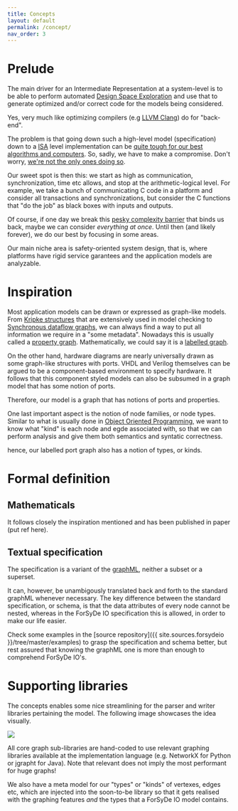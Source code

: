```yaml
---
title: Concepts
layout: default
permalink: /concept/
nav_order: 3
---
```


# Prelude

The main driver for an Intermediate Representation at a system-level is
to be able to perform automated [Design Space Exploration]({{site.projects.idesyde}})
and use that to generate optimized and/or correct code for the models
being considered.

Yes, very much like optimizing compilers (e.g [LLVM Clang](https://clang.llvm.org/)) do for "back-end".

The problem is that going down such a high-level model (specification) down to a [ISA](https://en.wikipedia.org/wiki/Instruction_set_architecture)
level implementation can be [quite tough for our best algorithms and computers](https://en.wikipedia.org/wiki/NP-hardness).
So, sadly, we have to make a compromise. Don't worry, [we're not the only ones doing so](https://mlir.llvm.org/).

Our sweet spot is then this: we start as high as communication, synchronization, time etc allows, and stop
at the arithmetic-logical level. For example, we take a bunch of communicating C code in a platform and consider
all transactions and synchronizations, but consider the C functions that "do the job" as black boxes with inputs
and outputs.

Of course, if one day we break this [pesky complexity barrier](https://en.wikipedia.org/wiki/P_versus_NP_problem) that
binds us back, maybe we can consider _everything at once_. Until then (and likely forever), we do our best by focusing in some areas.

Our main niche area is safety-oriented system design, that is, where platforms have rigid service garantees and
the application models are analyzable. 

# Inspiration

Most application models can be drawn or expressed as graph-like models. From [Kripke structures](https://en.wikipedia.org/wiki/Kripke_structure_(model_checking)) that are extensively
used in model checking to [Synchronous dataflow graphs](http://literature.cdn.keysight.com/litweb/pdf/ads15/ptolemy/pt093.html), we can always find a way to put all information we require
in a "some metadata". Nowadays this is usually called a [property graph](https://en.wikipedia.org/wiki/Graph_database#Labeled-property_graph). 
Mathematically, we could say it is a [labelled graph](https://en.wikipedia.org/wiki/Graph_labeling).

On the other hand, hardware diagrams are nearly universally drawn as some graph-like structures with ports.
VHDL and Verilog themselves can be argued to be a component-based environment to specify hardware. It follows
that this component styled models can also be subsumed in a graph model that has some notion of ports.

Therefore, our model is a graph that has notions of ports and properties. 

One last important aspect is the notion of node families, or node types. Similar to what is usually
done in [Object Oriented Programming](https://en.wikipedia.org/wiki/Object-oriented_programming), we want to know what "kind" is each node and egde associated with, so that we
can perform analysis and give them both semantics and syntatic correctness.

hence, our labelled port graph also has a notion of types, or kinds.

# Formal definition

## Mathematicals

It follows closely the inspiration mentioned and has been published in paper (put ref here). 

## Textual specification

The specification is a variant of the [graphML](http://graphml.graphdrawing.org/primer/graphml-primer.html), neither a subset or a superset.

It can, however, be unambigously translated back and forth to the standard graphML whenever
necessary. The key difference between the standard specification, or schema, is that the
data attributes of every node cannot be nested, whereas in the ForSyDe IO specification
this is allowed, in order to make our life easier.

Check some examples in the [source repository]({{ site.sources.forsydeio }}/tree/master/examples)
to grasp the specification and schema better,
but rest assured that knowing the graphML one is more than enough to
comprehend ForSyDe IO's.

# Supporting libraries

The concepts enables some nice streamlining for the parser and writer libraries
pertaining the model. The following image showcases the idea visually.

<img src="/assets/images/svg/forsydeio-impl.svg" />

All core graph sub-libraries are hand-coded to use relevant graphing
libraries available at the implementation language (e.g. NetworkX for Python
or jgrapht for Java). Note that relevant does not imply the most performant for
huge graphs!

We also have a meta model for our "types" or "kinds" of vertexes, edges etc, which
are injected into the soon-to-be library so that it gets realised with the graphing
features _and_ the types that a ForSyDe IO model contains.

